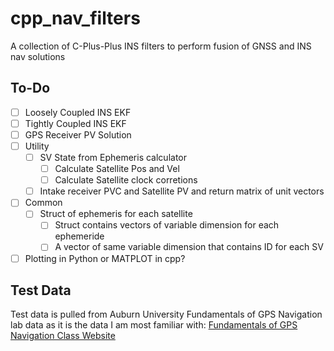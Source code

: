 # cpp_nav_filters
A collection of C-Plus-Plus INS filters to perform fusion of GNSS and INS nav solutions

## To-Do
- [ ] Loosely Coupled INS EKF
- [ ] Tightly Coupled INS EKF
- [ ] GPS Receiver PV Solution
- [ ] Utility
    - [ ] SV State from Ephemeris calculator
        - [ ] Calculate Satellite Pos and Vel
        - [ ] Calculate Satellite clock corretions
    - [ ] Intake receiver PVC and Satellite PV and return matrix of unit vectors
- [ ] Common 
    - [ ] Struct of ephemeris for each satellite
        - [ ] Struct contains vectors of variable dimension for each ephemeride
        - [ ] A vector of same variable dimension that contains ID for each SV
- [ ] Plotting in Python or MATPLOT in cpp?

## Test Data
Test data is pulled from Auburn University Fundamentals of GPS Navigation lab data as it is the data I am most familiar with:
[Fundamentals of GPS Navigation Class Website](https://eng.auburn.edu/~dmbevly/fund_gps/)
